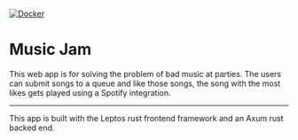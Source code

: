 [![Docker](https://github.com/KOEGlike/music_jam/actions/workflows/docker-publish.yml/badge.svg)](https://github.com/KOEGlike/music_jam/actions/workflows/docker-publish.yml)
# Music Jam

 This web app is for solving the problem of bad music at parties. The users can submit songs to a queue and like those songs, the song with the most likes gets played using a Spotify integration.

---

This app is built with the Leptos rust frontend framework and an Axum rust backed end.
